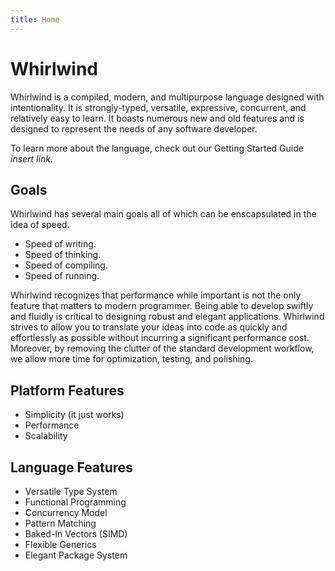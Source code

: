 ```yaml
---
title: Home
---
```


# Whirlwind

Whirlwind is a compiled, modern, and multipurpose language designed with
intentionality. It is strongly-typed, versatile, expressive, concurrent, and
relatively easy to learn. It boasts numerous new and old features and is
designed to represent the needs of any software developer.

To learn more about the language, check out our Getting Started Guide *insert link*.

## Goals

Whirlwind has several main goals all of which can be enscapsulated in the idea of speed.

- Speed of writing.
- Speed of thinking.
- Speed of compiling.
- Speed of running.

Whirlwind recognizes that performance while important is not the only feature that
matters to modern programmer.  Being able to develop swiftly and fluidly is critical
to designing robust and elegant applications.  Whirlwind strives to allow you to
translate your ideas into code as quickly and effortlessly as possible without incurring
a significant performance cost.  Moreover, by removing the clutter of the
standard development workflow, we allow more time for optimization, testing, and polishing.

## Platform Features

- Simplicity (it just works)
- Performance
- Scalability

## Language Features

- Versatile Type System
- Functional Programming
- Concurrency Model
- Pattern Matching
- Baked-In Vectors (SIMD)
- Flexible Generics
- Elegant Package System



